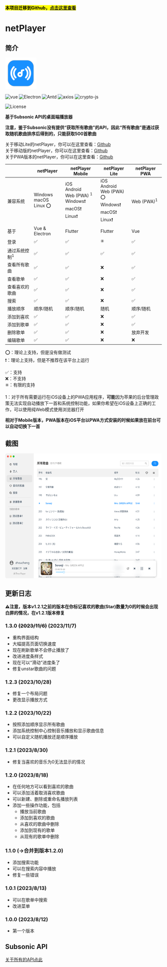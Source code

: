 <mark>**本项目迁移到Github，[点击这里查看](https://github.com/Zhoucheng133/net-player)**</mark>

# netPlayer

## 简介

<img src="build/icon.png" width="100px">

![vue](https://img.shields.io/badge/vue.js-2.6.14-green?logo=vue.js)
![Electron](https://img.shields.io/badge/Electron-13-white)
![Antd](https://img.shields.io/badge/Antd-1.7.8-blue)
![axios](https://img.shields.io/badge/axios-1.4-orange)
![crypto-js](https://img.shields.io/badge/crypto_js-4.1.1-yellow)

![License](https://img.shields.io/badge/License-MIT-dark_green)



**基于Subsonic API的桌面端播放器**

**注意，鉴于Subsonic没有提供“获取所有歌曲”的API，因此“所有歌曲”是通过获取随机歌曲排序后得到的，只能获取500首歌曲**

关于移动Lite的netPlayer，你可以在这里查看：[Github](https://github.com/Zhoucheng133/neyPlayer_Lite)  
关于移动版的netPlayer，你可以在这里查看：[Github](https://github.com/Zhoucheng133/netPlayer-Mobile)  
关于PWA版本的netPlayer，你可以在这里查看：[Github](https://github.com/Zhoucheng133/netPlayer-PWA)


|                          | netPlayer                       | netPlayer Mobile                                             | netPlayer Lite                                               | netPlayer PWA         |
| ------------------------ | ------------------------------- | ------------------------------------------------------------ | ------------------------------------------------------------ | --------------------- |
| 兼容系统                 | Windows<br />macOS<br />Linux ⭕ | iOS<br />Android<br />Web (PWA) <sup>1</sup><br />Windows❗<br />macOS❗<br />Linux❗ | iOS<br />Android<br />Web (PWA) ⭕<br />Windows❗<br />macOS❗<br />Linux❗ | Web (PWA)<sup>1</sup> |
| 基于                     | Vue & Electron                  | Flutter                                                      | Flutter                                                      | Vue                   |
| 登录                     | ✅                               | ✅                                                            | ✳️                                                            | ✅                     |
| 通过系统控制<sup>1</sup> | ✅                               | ✅                                                            | ✅                                                            | ✅                     |
| 查看所有歌曲             | ✅                               | ✅                                                            | ❌                                                            | ✅                     |
| 查看歌单                 | ✅                               | ✅                                                            | ❌                                                            | ✅                     |
| 查看喜欢的歌曲           | ✅                               | ✅                                                            | ❌                                                            | ✅                     |
| 搜索                     | ✅                               | ✅                                                            | ❌                                                            | ✅                     |
| 播放顺序                 | 顺序/随机                       | 顺序/随机                                                    | 随机                                                         | 顺序/随机             |
| 添加到喜欢               | ✅                               | ✅                                                            | ❌                                                            | ✅                     |
| 添加到歌单               | ✅                               | ✅                                                            | ❌                                                            | ✅                     |
| 删除歌单                 | ✅                               | ✅                                                            | ❌                                                            | 放弃开发              |
| 编辑歌单                 | ✅                               | ✅                                                            | ❌                                                            | ❌                     |

⭕：理论上支持，但是没有做测试  
❗：理论上支持，但是不推荐在该平台上运行

✅：支持  
❌：不支持  
✳️：有限的支持

1：对于所有需要运行在iOS设备上的PWA应用程序，**可能**因为苹果的后台管理政策无法实现自动播放下一首和系统控制功能，如果你希望在iOS设备上正确的工作，可以使用纯Web模式使用浏览器打开

**相对于Mobile版本，PWA版本在iOS平台以PWA方式安装的时候如果放在前台可以自动切换下一首**

## 截图
<img src="./build/demo.png" height="400px"/>

## 更新日志

**⚠️注意，版本v1.2.1之前的版本在你标记喜欢的歌曲(Star)数量为0的时候会出现白屏的情况，在v1.2.1版本修复**

### 1.3.0 ~~(2023/11/6)~~ (2023/11/7)
- 重构界面结构
- 大幅提高页面切换速度
- 现在刷新歌单不会停止播放了
- 改进进度条样式
- 现在可以“滑动”进度条了
- 修复unstar歌曲的问题

### 1.2.3 (2023/10/28)
- 修复一个布局问题
- 更改显示播放方式

### 1.2.2 (2023/10/22)
- 按照添加顺序显示所有歌曲
- 添加系统控制中心控制音乐播放和显示歌曲信息
- 可以自定义随机播放还是顺序播放

### 1.2.1 (2023/8/30)
- 修复当喜欢的音乐为0无法显示的情况

### 1.2.0 (2023/8/18)
- 在任何地方可以看到喜欢的歌曲
- 可以添加活着取消喜欢歌曲
- 可以新建、删除或重命名播放列表
- 添加一些操作功能，包括
  - 播放当前歌曲
  - 添加到喜欢的歌曲
  - 从喜欢的歌曲中删除
  - 添加到现有的歌单
  - 从现有的歌单中删除

### 1.1.0 (->合并到版本1.2.0)
- 添加搜索功能
- 可以在搜索内容中播放
- 修复一些错误

### 1.0.1 (2023/8/13)
- 可以在歌单中搜索
- 改进菜单

### 1.0.0 (2023/8/12)
- 第一个版本

## Subsonic API

[关于所有的API点此](http://www.subsonic.org/pages/api.jsp)